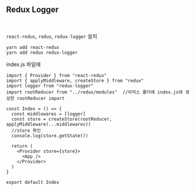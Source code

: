 ## Redux Logger
<br/>

```react-redux```, ```redux```, ```redux-logger``` 설치
```
yarn add react-redux
yarn add redux redux-logger
```

index.js 파일에
```
import { Provider } from "react-redux"
import { applyMiddleware, createStore } from "redux"
import logger from "redux-logger"
import rootReducer from "../redux/modules"  //리덕스 폴더에 index.js에 생성한 rootReducer import

const Index = () => {
  const middlewares = [logger]
  const store = createStore(rootReducer, applyMiddleware(...middlewares))
  //store 확인
  console.log(store.getState())
  
  return (
    <Provider store={store}>
      <App />
    </Provider>
  )
}

export default Index
```
